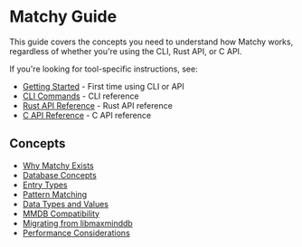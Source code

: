 # Matchy Guide

This guide covers the concepts you need to understand how Matchy works, regardless of
whether you're using the CLI, Rust API, or C API.

If you're looking for tool-specific instructions, see:
- [Getting Started](../getting-started/index.md) - First time using CLI or API
- [CLI Commands](../commands/index.md) - CLI reference
- [Rust API Reference](../reference/rust-api.md) - Rust API reference  
- [C API Reference](../reference/c-api.md) - C API reference

## Concepts

* [Why Matchy Exists](why-matchy-exists.md)
* [Database Concepts](database-concepts.md)
* [Entry Types](entry-types.md)
* [Pattern Matching](patterns.md)
* [Data Types and Values](data-types.md)
* [MMDB Compatibility](mmdb-compatibility.md)
* [Migrating from libmaxminddb](migrating-libmaxminddb.md)
* [Performance Considerations](performance.md)
